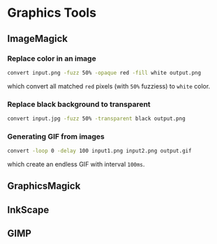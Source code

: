 
# Graphics Tools

## ImageMagick

### Replace color in an image

```bash
convert input.png -fuzz 50% -opaque red -fill white output.png
```
which convert all matched `red` pixels (with `50%` fuzziess) to `white` color.

### Replace black background to transparent

```bash
convert input.jpg -fuzz 50% -transparent black output.png
```

### Generating GIF from images

```bash
convert -loop 0 -delay 100 input1.png input2.png output.gif
```
which create an endless GIF with interval `100ms`.

## GraphicsMagick


## InkScape

## GIMP

